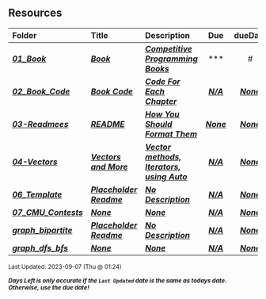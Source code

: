 ## Resources

| Folder | Title | Description | Due | dueDate |  |
|:------|:------|:------|:-----:|:-----:|-----|
| ***<a href="https://github.com/rugbyprof/4883-Programming_Techniques/tree/master/Resources/01_Book">01_Book</a>*** | ***<a href="https://github.com/rugbyprof/4883-Programming_Techniques/tree/master/Resources/01_Book"> Book  </a>*** | ***<a href="https://github.com/rugbyprof/4883-Programming_Techniques/tree/master/Resources/01_Book"> Competitive Programming Books</a>*** | ***<a href="https://github.com/rugbyprof/4883-Programming_Techniques/tree/master/Resources/01_Book">| #  | Name  | Link |</a>*** | ***<a href="https://github.com/rugbyprof/4883-Programming_Techniques/tree/master/Resources/01_Book">None</a>*** |  |
| ***<a href="https://github.com/rugbyprof/4883-Programming_Techniques/tree/master/Resources/02_Book_Code">02_Book_Code</a>*** | ***<a href="https://github.com/rugbyprof/4883-Programming_Techniques/tree/master/Resources/02_Book_Code"> Book Code </a>*** | ***<a href="https://github.com/rugbyprof/4883-Programming_Techniques/tree/master/Resources/02_Book_Code"> Code For Each Chapter</a>*** | ***<a href="https://github.com/rugbyprof/4883-Programming_Techniques/tree/master/Resources/02_Book_Code">N/A</a>*** | ***<a href="https://github.com/rugbyprof/4883-Programming_Techniques/tree/master/Resources/02_Book_Code">None</a>*** |  |
| ***<a href="https://github.com/rugbyprof/4883-Programming_Techniques/tree/master/Resources/03-Readmees">03-Readmees</a>*** | ***<a href="https://github.com/rugbyprof/4883-Programming_Techniques/tree/master/Resources/03-Readmees"> README </a>*** | ***<a href="https://github.com/rugbyprof/4883-Programming_Techniques/tree/master/Resources/03-Readmees"> How You Should Format Them</a>*** | ***<a href="https://github.com/rugbyprof/4883-Programming_Techniques/tree/master/Resources/03-Readmees"> None</a>*** | ***<a href="https://github.com/rugbyprof/4883-Programming_Techniques/tree/master/Resources/03-Readmees">None</a>*** |  |
| ***<a href="https://github.com/rugbyprof/4883-Programming_Techniques/tree/master/Resources/04-Vectors">04-Vectors</a>*** | ***<a href="https://github.com/rugbyprof/4883-Programming_Techniques/tree/master/Resources/04-Vectors"> Vectors and More </a>*** | ***<a href="https://github.com/rugbyprof/4883-Programming_Techniques/tree/master/Resources/04-Vectors"> Vector methods, Iterators, using Auto</a>*** | ***<a href="https://github.com/rugbyprof/4883-Programming_Techniques/tree/master/Resources/04-Vectors">N/A</a>*** | ***<a href="https://github.com/rugbyprof/4883-Programming_Techniques/tree/master/Resources/04-Vectors">None</a>*** |  |
| ***<a href="https://github.com/rugbyprof/4883-Programming_Techniques/tree/master/Resources/06_Template">06_Template</a>*** | ***<a href="https://github.com/rugbyprof/4883-Programming_Techniques/tree/master/Resources/06_Template"> Placeholder Readme </a>*** | ***<a href="https://github.com/rugbyprof/4883-Programming_Techniques/tree/master/Resources/06_Template"> No Description</a>*** | ***<a href="https://github.com/rugbyprof/4883-Programming_Techniques/tree/master/Resources/06_Template">N/A</a>*** | ***<a href="https://github.com/rugbyprof/4883-Programming_Techniques/tree/master/Resources/06_Template">None</a>*** |  |
| ***<a href="https://github.com/rugbyprof/4883-Programming_Techniques/tree/master/Resources/07_CMU_Contests">07_CMU_Contests</a>*** | ***<a href="https://github.com/rugbyprof/4883-Programming_Techniques/tree/master/Resources/07_CMU_Contests">None</a>*** | ***<a href="https://github.com/rugbyprof/4883-Programming_Techniques/tree/master/Resources/07_CMU_Contests">None</a>*** | ***<a href="https://github.com/rugbyprof/4883-Programming_Techniques/tree/master/Resources/07_CMU_Contests">N/A</a>*** | ***<a href="https://github.com/rugbyprof/4883-Programming_Techniques/tree/master/Resources/07_CMU_Contests">None</a>*** |  |
| ***<a href="https://github.com/rugbyprof/4883-Programming_Techniques/tree/master/Resources/graph_bipartite">graph_bipartite</a>*** | ***<a href="https://github.com/rugbyprof/4883-Programming_Techniques/tree/master/Resources/graph_bipartite"> Placeholder Readme </a>*** | ***<a href="https://github.com/rugbyprof/4883-Programming_Techniques/tree/master/Resources/graph_bipartite"> No Description</a>*** | ***<a href="https://github.com/rugbyprof/4883-Programming_Techniques/tree/master/Resources/graph_bipartite">N/A</a>*** | ***<a href="https://github.com/rugbyprof/4883-Programming_Techniques/tree/master/Resources/graph_bipartite">None</a>*** |  |
| ***<a href="https://github.com/rugbyprof/4883-Programming_Techniques/tree/master/Resources/graph_dfs_bfs">graph_dfs_bfs</a>*** | ***<a href="https://github.com/rugbyprof/4883-Programming_Techniques/tree/master/Resources/graph_dfs_bfs">None</a>*** | ***<a href="https://github.com/rugbyprof/4883-Programming_Techniques/tree/master/Resources/graph_dfs_bfs">None</a>*** | ***<a href="https://github.com/rugbyprof/4883-Programming_Techniques/tree/master/Resources/graph_dfs_bfs">N/A</a>*** | ***<a href="https://github.com/rugbyprof/4883-Programming_Techniques/tree/master/Resources/graph_dfs_bfs">None</a>*** |  |

<sup>Last Updated: 2023-09-07 (Thu @ 01:24)</sup> 

<sup>***Days Left is only accurate if the `Last Updated` date is the same as todays date. Otherwise, use the due date!***</sup> 